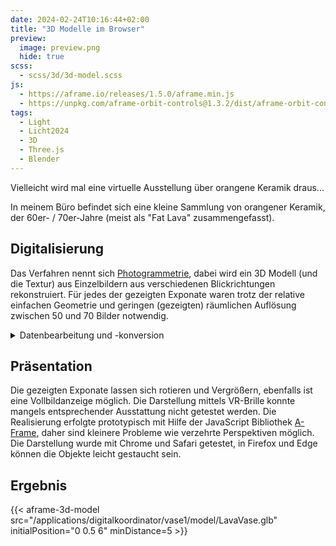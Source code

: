 ```yaml
---
date: 2024-02-24T10:16:44+02:00
title: "3D Modelle im Browser"
preview:
  image: preview.png
  hide: true
scss:
  - scss/3d/3d-model.scss
js:
  - https://aframe.io/releases/1.5.0/aframe.min.js
  - https://unpkg.com/aframe-orbit-controls@1.3.2/dist/aframe-orbit-controls.min.js
tags:
  - Light
  - Licht2024
  - 3D
  - Three.js
  - Blender
---
```


Vielleicht wird mal eine virtuelle Ausstellung über orangene Keramik draus...

<!--more-->

In meinem Büro befindet sich eine kleine Sammlung von orangener Keramik, der 60er- / 70er-Jahre (meist als "Fat Lava" zusammengefasst).  

## Digitalisierung
Das Verfahren nennt sich [Photogrammetrie](https://de.wikipedia.org/wiki/Photogrammetrie), dabei wird ein 3D Modell (und die Textur) aus Einzelbildern aus verschiedenen Blickrichtungen rekonstruiert. Für jedes der gezeigten Exponate waren trotz der relative einfachen Geometrie und geringen (gezeigten) räumlichen Auflösung zwischen 50 und 70 Bilder notwendig.

<details>
<summary>Datenbearbeitung und -konversion</summary>

* Die erstellten Modelle wurden in [Blender](https://www.blender.org/) nachbearbeitet.
* Die Konvertierung in das GLTF/GLB-Format wurde mit [`obj2gltf`](https://github.com/CesiumGS/obj2gltf) gemacht.
* Die Metadaten mit [`gltf-transform`](https://gltf-transform.dev/) hinzugefügt.
</details>

## Präsentation

Die gezeigten Exponate lassen sich rotieren und Vergrößern, ebenfalls ist eine Vollbildanzeige möglich. Die Darstellung mittels VR-Brille konnte mangels entsprechender Ausstattung nicht getestet werden. Die Realisierung erfolgte prototypisch mit Hilfe der JavaScript Bibliothek [A-Frame](https://aframe.io/), daher sind kleinere Probleme wie verzehrte Perspektiven möglich.
Die Darstellung wurde mit Chrome und Safari getestet, in Firefox und Edge können die Objekte leicht gestaucht sein.

## Ergebnis

{{< aframe-3d-model src="/applications/digitalkoordinator/vase1/model/LavaVase.glb" initialPosition="0 0.5 6" minDistance=5  >}}
